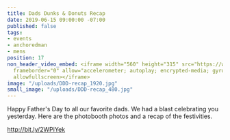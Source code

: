 ```yaml
---
title: Dads Dunks & Donuts Recap
date: 2019-06-15 09:00:00 -07:00
published: false
tags:
- events
- anchoredman
- mens
position: 17
non_header_video_embed: <iframe width="560" height="315" src="https://www.youtube.com/embed/EGUvno378ow"
  frameborder="0" allow="accelerometer; autoplay; encrypted-media; gyroscope; picture-in-picture"
  allowfullscreen></iframe>
image: "/uploads/DDD-recap_1920.jpg"
small_image: "/uploads/DDD-recap_480.jpg"
---
```


Happy Father's Day to all our favorite dads. We had a blast celebrating you yesterday. Here are the photobooth photos and a recap of the festivities.

http://bit.ly/2WPiYek